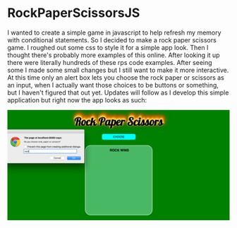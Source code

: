 # RockPaperScissorsJS

I wanted to create a simple game in javascript to help refresh my memory with conditional statements.
So I decided to make a rock paper scissors game. I roughed out some css to style it for a simple app look. Then I thought there's probably more examples of this online. After looking it up there were literally hundreds of these rps code examples. After seeing some I made some small changes but I still want to make it more interactive. At this time only an alert box lets you choose the rock paper or scissors as an input, when I actually want those choices to be buttons or something, but I haven't figured that out yet. Updates will follow as I develop this simple application but right now the app looks as such:

![Alt text](https://github.com/lcdonaldson/RockPaperScissorsJS/blob/master/rps_screenshot.png)

